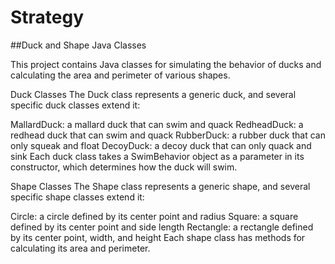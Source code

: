 # Strategy
##Duck and Shape Java Classes


This project contains Java classes for simulating the behavior of ducks and calculating the area and perimeter of various shapes.

Duck Classes
The Duck class represents a generic duck, and several specific duck classes extend it:

MallardDuck: a mallard duck that can swim and quack
RedheadDuck: a redhead duck that can swim and quack
RubberDuck: a rubber duck that can only squeak and float
DecoyDuck: a decoy duck that can only quack and sink
Each duck class takes a SwimBehavior object as a parameter in its constructor, which determines how the duck will swim.

Shape Classes
The Shape class represents a generic shape, and several specific shape classes extend it:

Circle: a circle defined by its center point and radius
Square: a square defined by its center point and side length
Rectangle: a rectangle defined by its center point, width, and height
Each shape class has methods for calculating its area and perimeter.




